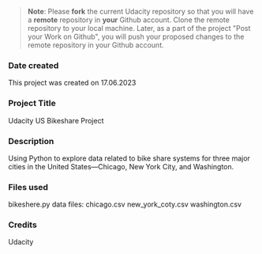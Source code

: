 >**Note**: Please **fork** the current Udacity repository so that you will have a **remote** repository in **your** Github account. Clone the remote repository to your local machine. Later, as a part of the project "Post your Work on Github", you will push your proposed changes to the remote repository in your Github account.

### Date created
This project was created on 17.06.2023

### Project Title
Udacity US Bikeshare Project

### Description
Using Python to explore data related to bike share systems for three major cities in the United States—Chicago, New York City, and Washington.

### Files used
bikeshere.py
data files:
    chicago.csv
    new_york_coty.csv
    washington.csv

### Credits
Udacity

